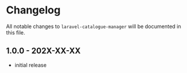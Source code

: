 # Changelog

All notable changes to `laravel-catalogue-manager` will be documented in this file.

## 1.0.0 - 202X-XX-XX

- initial release
